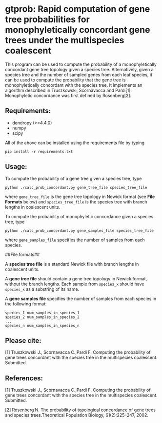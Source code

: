 # gtprob: Rapid computation of gene tree probabilities for monophyletically concordant gene trees under the multispecies coalescent #

This program can be used to compute the probability of a monophyletically concordant gene tree topology given a species tree. Alternatively, given a species tree and the number of sampled genes from each leaf species, it can be used to compute the probability that the gene tree is monophyletically concordant with the species tree. It implements an algorithm described in Truszkowski, Scornavacca and Pardi[1]. Monophyletic concordance was first defined by Rosenberg[2].

## Requirements: ##

- dendropy (>=4.4.0)
- numpy
- scipy

All of the above can be installed using the requirements file by typing

`pip install -r requirements.txt`

## Usage: ##

To compute the probability of a gene tree given a species tree, type

`python ./calc_prob_concordant.py gene_tree_file species_tree_file`

where `gene_tree_file` is the gene tree topology in Newick format (see **File Formats** below) and `species_tree_file` is the species tree with branch lengths in coalescent units. 

To compute the probability of monophyletic concordance given a species tree, type

`python ./calc_prob_concordant.py gene_samples_file species_tree_file`

where `gene_samples_file` specifies the number of samples from each species.

##File formats##

A **species tree file** is a standard Newick file with branch lengths in coalescent units.

A **gene tree file** should contain a gene tree topology in Newick format, without the branch lengths. Each sample from `species_x` should have `species_x` as a substring of its name.

A **gene samples file** specifies the number of samples from each species in the following format:

	species_1 num_samples_in_species_1
	species_2 num_samples_in_species_2
	...
	species_n num_samples_in_species_n

## Please cite: ##

[1] Truszkowski J., Scornavacca C.,Pardi F. Computing the probability of gene trees concordant with the species tree in the multispecies coalescent. Submitted.

## References: ##

[1] Truszkowski J., Scornavacca C.,Pardi F. Computing the probability of gene trees concordant with the species tree in the multispecies coalescent. Submitted.

[2] Rosenberg N. The probability of topological concordance of gene trees and species trees.Theoretical Population Biology, 61(2):225–247, 2002.


